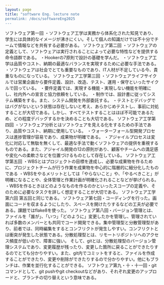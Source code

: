 ```yaml
---
layout: page
title: "software Eng. lecture note
permalink: /docs/softwareEng2025
---
```

ソフトウェア第一回
・ソフトウェア工学は実務から体系化された知見であり、学生には具体的なイメージが沸きにくい。そして個人の知識だけでは不十分でチームで情報などを共有する必要がある。
ソフトウェア第二回
・ソフトウェアの定義として、ソフトウェアは実行されることによって必要な特性などを提供する命令語群である。
・Hookerの7原則で設計の基礎を学んだ。
・ソフトウェア工学は品質やコスト、納期の最適なバランスを実現するために必要な手法である。
・ソフトウェアは社会でとても重要なものであり、IT人材が不足している今、貴重なものになっている。
ソフトウェア工学第三回
・ソフトウェアライフサイクルでは営業企画から要件定義、設計、改造、テスト、運用・保守といったサイクルで回っている。
・要件定義では、実現する機能・実現しない機能を明確にし、社内外への宣言と協力依頼をしている。
・制作では、設計書に従ってシステム構築をする。また、システム開発を外部委託する。
・テストとデバッグではバグがないという状態は存在しないと考え、あらかじめテストし、事前に対処することが大切である。しかし、すべてテストすることはほぼ不可能であるため、どの程度デバッグするかを決めることも大切である。
ソフトウェア工学第四回
・ソフトウェア分析とはソフトウェアを見える化をするための手法であり、品質やコスト、納期に使用している。
・ウォーターフォール型開発プロセスは進捗管理が容易であり、成果物が明確である。
・アジャイルプロセスは変化に対応して無駄を無くして、最適な手法で動くソフトウェアの提供を重視するものである。また、アジャイル開発の12の原則があり、顧客やチームへの満足感や変化への柔軟さなどを位置づけるものとして存在している。
ソフトウェア工学第五回
・WBSとはプロジェクトの目標を達成し、必要な成果物を作るために、プロジェクトチームが行う作業を成果物を中心的に階層的に細分化したものである
・WBSをやるメリットとしては「やらないこと」や、「やるべきこと」が明確になることや、全体管理と作業計画が明確化されることなどが挙げられる。
・WBSを作るときはどのようなものを作るのかといったスコープの定義や、そのために必要なタスクを詳しく想定することが大切である。
ソフトウェア工学第六回
第五回と同じである。
ソフトウェア第七回・コーディングを行った。画面にコードを収まるようにしたり、スペースを開けたりするなどの工夫が必要である。課題ではflake8を使った。
ソフトウェア第八回・バージョン管理とは、ファイルを「誰が」、「いつ」「どのように」変更したかを管理し、管理されていれば多数のメンバーとも共同でコード開発できる。集中管理型と分散管理型があり、前者では、同時編集をするとコンフリクトが発生しやすい。コンフリクトとは衝突が発生した状態である。分散処理型とは、リモートリポジトリへのアクセス頻度が低いので、障害に強い。
そして、gitとは、分散処理型のバージョン管理システムであり、変更履歴が残ったり、変更した箇所に戻ることができたりするのでとても分かりやすい。また、git内でコミットをすると、ファイルを作成することができたり、変更や削除ができたりするので分かりやすい。他にもブランチは、作業を並行化することができる。
ソフトウェア第九・十・十一回・gitコマンドとして、git pushやgit checkoutなどがあり、それぞれ変更のアップロードと、ブランチの切り替えという意味である。
